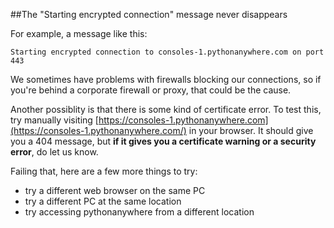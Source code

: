 
<!--
.. title: Starting encrypted connection
.. slug: StartingEncryptedConnection
.. date: 2015-05-13 14:35:28 UTC+01:00
.. tags:
.. category:
.. link:
.. description:
.. type: text
-->





##The "Starting encrypted connection" message never disappears


For example, a message like this: 

    Starting encrypted connection to consoles-1.pythonanywhere.com on port 443


We sometimes have problems with firewalls blocking our connections, so if you're behind a corporate firewall or proxy, that could be the cause. 

Another possiblity is that there is some kind of certificate error. To test this, try manually visiting [https://consoles-1.pythonanywhere.com](https://consoles-1.pythonanywhere.com/) in your browser. It should give you a 404 message, but **if it gives you a certificate warning or a security error**, do let us know. 

Failing that, here are a few more things to try: 

  * try a different web browser on the same PC 
  * try a different PC at the same location 
  * try accessing pythonanywhere from a different location 
